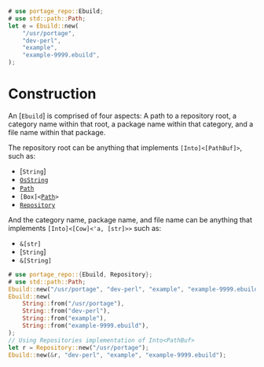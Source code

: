 ```rust
# use portage_repo::Ebuild;
# use std::path::Path;
let e = Ebuild::new(
    "/usr/portage",
    "dev-perl",
    "example",
    "example-9999.ebuild",
);
```

# Construction

An [`Ebuild`] is comprised of four aspects: A path to a repository root, a
category name within that root, a package name within that category, and a
file name within that package.

The repository root can be anything that implements
<code>[Into]\<[PathBuf]></code>, such as:
* [`String`]
* [`OsString`](std::ffi::OsString)
* [`Path`](std::path::Path)
* <code>[Box]\<[Path](std::path::Path)></code>
* [`Repository`](crate::Repository)

And the category name, package name, and file name can be anything that
implements <code>[Into]\<[Cow]\<'a, [str]>></code> such as:

* <code>&[str]</code>
* [`String`]
* <code>&[String]</code>

```rust
# use portage_repo::{Ebuild, Repository};
# use std::path::Path;
Ebuild::new("/usr/portage", "dev-perl", "example", "example-9999.ebuild");
Ebuild::new(
    String::from("/usr/portage"),
    String::from("dev-perl"),
    String::from("example"),
    String::from("example-9999.ebuild"),
);
// Using Repositories implementation of Into<PathBuf>
let r = Repository::new("/usr/portage");
Ebuild::new(&r, "dev-perl", "example", "example-9999.ebuild");
```
